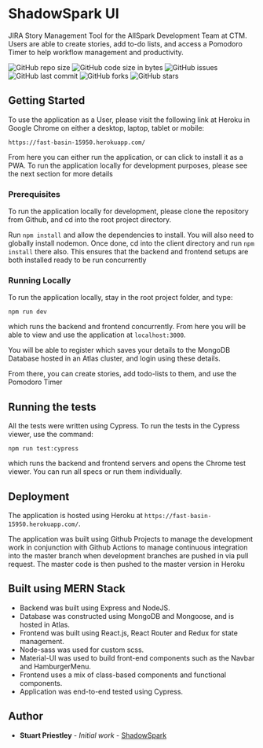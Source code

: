 # ShadowSpark UI

JIRA Story Management Tool for the AllSpark Development Team at CTM. Users are able to create stories, add to-do lists, and access a Pomodoro Timer to help workflow management and productivity.

![GitHub repo size](https://img.shields.io/github/repo-size/Stupot83/ShadowSpark?style=for-the-badge)
![GitHub code size in bytes](https://img.shields.io/github/languages/code-size/Stupot83/ShadowSpark?style=for-the-badge)
![GitHub issues](https://img.shields.io/github/issues-raw/Stupot83/ShadowSpark?style=for-the-badge)
![GitHub last commit](https://img.shields.io/github/last-commit/Stupot83/ShadowSpark?style=for-the-badge)
![GitHub forks](https://img.shields.io/github/forks/Stupot83/ShadowSpark?style=for-the-badge)
![GitHub stars](https://img.shields.io/github/stars/Stupot83/ShadowSpark?style=for-the-badge)

## Getting Started

To use the application as a User, please visit the following link at Heroku in Google Chrome on either a desktop, laptop, tablet or mobile:

`https://fast-basin-15950.herokuapp.com/`

From here you can either run the application, or can click to install it as a PWA. To run the application locally for development purposes, please see the next section for more details

### Prerequisites

To run the application locally for development, please clone the repository from Github, and cd into the root project directory.

Run `npm install` and allow the dependencies to install. You will also need to globally install nodemon. Once done, cd into the client directory and run `npm install` there also. This ensures that the backend and frontend setups are both installed ready to be run concurrently

### Running Locally

To run the application locally, stay in the root project folder, and type:

`npm run dev`

which runs the backend and frontend concurrently. From here you will be able to view and use the application at `localhost:3000`.

You will be able to register which saves your details to the MongoDB Database hosted in an Atlas cluster, and login using these details. 

From there, you can create stories, add todo-lists to them, and use the Pomodoro Timer

## Running the tests

All the tests were written using Cypress. To run the tests in the Cypress viewer, use the command:

`npm run test:cypress`

which runs the backend and frontend servers and opens the Chrome test viewer. You can run all specs or run them individually.

## Deployment

The application is hosted using Heroku at `https://fast-basin-15950.herokuapp.com/`.

The application was built using Github Projects to manage the development work in conjunction with Github Actions to manage continuous integration into the master branch when development branches are pushed in via pull request. The master code is then pushed to the master version in Heroku

## Built using MERN Stack

* Backend was built using Express and NodeJS.
* Database was constructed using MongoDB and Mongoose, and is hosted in Atlas.
* Frontend was built using React.js, React Router and Redux for state management. 
* Node-sass was used for custom scss.
* Material-UI was used to build front-end components such as the Navbar and HamburgerMenu.
* Frontend uses a mix of class-based components and functional components.
* Application was end-to-end tested using Cypress.

## Author

* **Stuart Priestley** - *Initial work* - [ShadowSpark](https://github.com/Stupot83)
